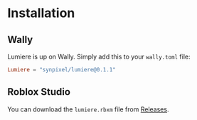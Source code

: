 # Installation

## Wally

Lumiere is up on Wally. Simply add this to your `wally.toml` file:

```toml
Lumiere = "synpixel/lumiere@0.1.1"
```

## Roblox Studio

You can download the `lumiere.rbxm` file from [Releases](https://github.com/synpixel/lumiere/releases).
